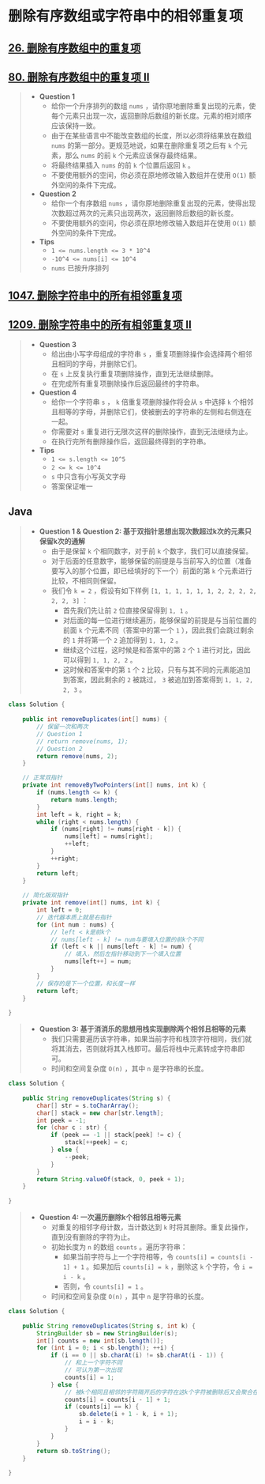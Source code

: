 # 删除有序数组或字符串中的相邻重复项

## [26. 删除有序数组中的重复项](https://leetcode.cn/problems/remove-duplicates-from-sorted-array/)

## [80. 删除有序数组中的重复项 II](https://leetcode.cn/problems/remove-duplicates-from-sorted-array-ii/)

> - **Question 1**
>   - 给你一个升序排列的数组 `nums` ，请你原地删除重复出现的元素，使每个元素只出现一次，返回删除后数组的新长度。元素的相对顺序应该保持一致。
>   - 由于在某些语言中不能改变数组的长度，所以必须将结果放在数组 `nums` 的第一部分。更规范地说，如果在删除重复项之后有 `k` 个元素，那么 `nums` 的前 `k` 个元素应该保存最终结果。
>   - 将最终结果插入 `nums` 的前 `k` 个位置后返回 `k` 。
>   - 不要使用额外的空间，你必须在原地修改输入数组并在使用 `O(1)` 额外空间的条件下完成。
> - **Question 2**
>   - 给你一个有序数组 `nums` ，请你原地删除重复出现的元素，使得出现次数超过两次的元素只出现两次，返回删除后数组的新长度。
>   - 不要使用额外的空间，你必须在原地修改输入数组并在使用 `O(1)` 额外空间的条件下完成。
> - **Tips**
>   - `1 <= nums.length <= 3 * 10^4`
>   - `-10^4 <= nums[i] <= 10^4`
>   - `nums` 已按升序排列

## [1047. 删除字符串中的所有相邻重复项](https://leetcode.cn/problems/remove-all-adjacent-duplicates-in-string/)

## [1209. 删除字符串中的所有相邻重复项 II](https://leetcode.cn/problems/remove-all-adjacent-duplicates-in-string-ii/)

> - **Question 3**
>   - 给出由小写字母组成的字符串 `s` ，重复项删除操作会选择两个相邻且相同的字母，并删除它们。
>   - 在 `s` 上反复执行重复项删除操作，直到无法继续删除。
>   - 在完成所有重复项删除操作后返回最终的字符串。
> - **Question 4**
>   - 给你一个字符串 `s` ， `k` 倍重复项删除操作将会从 `s` 中选择 `k` 个相邻且相等的字母，并删除它们，使被删去的字符串的左侧和右侧连在一起。
>   - 你需要对 `s` 重复进行无限次这样的删除操作，直到无法继续为止。
>   - 在执行完所有删除操作后，返回最终得到的字符串。
> - **Tips**
>   - `1 <= s.length <= 10^5`
>   - `2 <= k <= 10^4`
>   - `s` 中只含有小写英文字母
>   - 答案保证唯一

## Java

> - **Question 1 & Question 2: 基于双指针思想出现次数超过k次的元素只保留k次的通解**
>   - 由于是保留 `k` 个相同数字，对于前 `k` 个数字，我们可以直接保留。
>   - 对于后面的任意数字，能够保留的前提是与当前写入的位置（准备要写入的那个位置，即已经填好的下一个）前面的第 `k` 个元素进行比较，不相同则保留。
>   - 我们令 `k = 2` ，假设有如下样例 `[1, 1, 1, 1, 1, 1, 2, 2, 2, 2, 2, 2, 3]` ：
>     - 首先我们先让前 `2` 位直接保留得到 `1, 1` 。
>     - 对后面的每一位进行继续遍历，能够保留的前提是与当前位置的前面 `k` 个元素不同（答案中的第一个 `1` ），因此我们会跳过剩余的 `1` 并将第一个 `2` 追加得到 `1, 1, 2` 。
>     - 继续这个过程，这时候是和答案中的第 `2` 个 `1` 进行对比，因此可以得到 `1, 1, 2, 2` 。
>     - 这时候和答案中的第 `1` 个 `2` 比较，只有与其不同的元素能追加到答案，因此剩余的 `2` 被跳过， `3` 被追加到答案得到 `1, 1, 2, 2, 3` 。

```java
class Solution {
    
    public int removeDuplicates(int[] nums) {
        // 保留一次和两次
        // Question 1
        // return remove(nums, 1);
        // Question 2
        return remove(nums, 2);
    }

    // 正常双指针
    private int removeByTwoPointers(int[] nums, int k) {
        if (nums.length <= k) {
            return nums.length;
        }
        int left = k, right = k;
        while (right < nums.length) {
            if (nums[right] != nums[right - k]) {
                nums[left] = nums[right];
                ++left;
            }
            ++right;
        }
        return left;
    }
    
    // 简化版双指针
    private int remove(int[] nums, int k) {
        int left = 0;
        // 迭代器本质上就是右指针
        for (int num : nums) {
            // left < k是前k个
            // nums[left - k] != num与要填入位置的前k个不同
            if (left < k || nums[left - k] != num) {
                // 填入，然后左指针移动到下一个填入位置
                nums[left++] = num;
            }
        }
        // 保存的是下一个位置，和长度一样
        return left;
    }
    
}
```

> - **Question 3: 基于消消乐的思想用栈实现删除两个相邻且相等的元素**
>   - 我们只需要遍历该字符串，如果当前字符和栈顶字符相同，我们就将其消去，否则就将其入栈即可。最后将栈中元素转成字符串即可。
>   - 时间和空间复杂度 `O(n)` ，其中 `n` 是字符串的长度。

```java
class Solution {
    
    public String removeDuplicates(String s) {
        char[] str = s.toCharArray();
        char[] stack = new char[str.length];
        int peek = -1;
        for (char c : str) {
            if (peek == -1 || stack[peek] != c) {
                stack[++peek] = c;
            } else {
                --peek;
            }
        }
        return String.valueOf(stack, 0, peek + 1);
    }
    
}
```

> - **Question 4: 一次遍历删除k个相邻且相等元素**
>   - 对重复的相邻字母计数，当计数达到 `k` 时将其删除。重复此操作，直到没有删除的字符为止。
>   - 初始长度为 `n` 的数组 `counts` 。遍历字符串：
>     - 如果当前字符与上一个字符相等，令 `counts[i] = counts[i - 1] + 1` 。如果加后 `counts[i] = k` ，删除这 `k` 个字符，令 `i = i - k` 。
>     - 否则，令 `counts[i] = 1` 。
>   - 时间和空间复杂度 `O(n)` ，其中 `n` 是字符串的长度。

```java
class Solution {
    
    public String removeDuplicates(String s, int k) {
        StringBuilder sb = new StringBuilder(s);
        int[] counts = new int[sb.length()];
        for (int i = 0; i < sb.length(); ++i) {
            if (i == 0 || sb.charAt(i) != sb.charAt(i - 1)) {
                // 和上一个字符不同
                // 可认为第一次出现
                counts[i] = 1;
            } else {
                // 被k个相同且相邻的字符隔开后的字符在这k个字符被删除后又会聚合在一起，不会因为隔开走上面的if
                counts[i] = counts[i - 1] + 1;
                if (counts[i] == k) {
                    sb.delete(i + 1 - k, i + 1);
                    i = i - k;
                }
            }
        }
        return sb.toString();
    }
    
}
```
